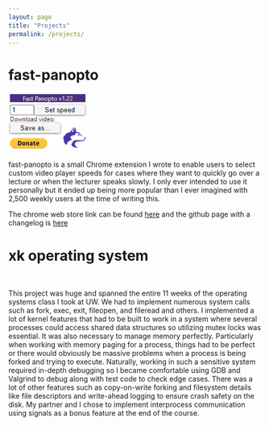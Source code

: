 ```yaml
---
layout: page
title: "Projects"
permalink: /projects/
---
```

# fast-panopto
![fast-panopto layout](/images/fast-panopto.png)
<br>
<br>
fast-panopto is a small Chrome extension I wrote to enable users to select custom video player speeds for cases where they want to quickly go over a lecture or when the lecturer speaks slowly.
I only ever intended to use it personally but it ended up being more popular than I ever imagined with 2,500 weekly users at the time of writing this.

The chrome web store link can be found [here](https://chrome.google.com/webstore/detail/fast-panopto/bginlheikaacjjdajifcbakcmfcgmefh?hl=en) and the github page with a changelog is [here](https://github.com/relliko/fast-panopto)

# xk operating system
<br>

This project was huge and spanned the entire 11 weeks of the operating systems class I took at UW. We had to implement numerous system calls such as fork, exec, exit, fileopen, and fileread and others. I implemented a lot of kernel features that had to be built to work in a system where several processes could access shared data structures so utilizing mutex locks was essential. It was also necessary to manage memory perfectly. Particularly when working with memory paging for a process, things had to be perfect or there would obviously be massive problems when a process is being forked and trying to execute. Naturally, working in such a sensitive system required in-depth debugging so I became comfortable using GDB and Valgrind to debug along with test code to check edge cases. There was a lot of other features such as copy-on-write forking and filesystem details like file descriptors and write-ahead logging to ensure crash safety on the disk. My partner and I chose to implement interprocess communication using signals as a bonus feature at the end of the course. 